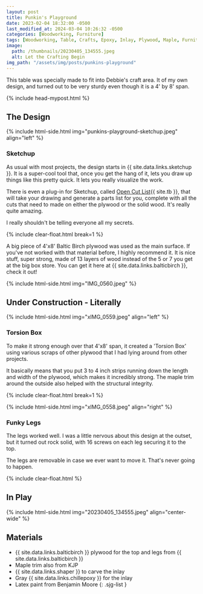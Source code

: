 ```yaml
---
layout: post
title: Punkin's Playground
date: 2023-02-04 18:32:00 -0500
last_modified_at: 2024-03-04 10:26:32 -0500
categories: [Woodworking, Furniture]
tags: [Woodworking, Table, Crafts, Epoxy, Inlay, Plywood, Maple, Furniture, Shaper Origin]
image:
  path: /thumbnails/20230405_134555.jpeg
  alt: Let the Crafting Begin
img_path: "/assets/img/posts/punkins-playground"
---
```


This table was specially made to fit into Debbie's craft area. It of my own design, and turned out to be very sturdy even though it is a 4&#39; by 8&#39; span.

{% include head-mypost.html %}

## The Design

{% include html-side.html img="punkins-playground-sketchup.jpeg" align="left" %}

### Sketchup

As usual with most projects, the design starts in {{ site.data.links.sketchup }}. It is a super-cool tool that, once you get the hang of it, lets you draw up things like this pretty quick. It lets you really visualize the work.

There is even a plug-in for Sketchup, called [Open Cut List](https://docs.opencutlist.org/){{ site.tb }}, that will take your drawing and generate a parts list for you, complete with all the cuts that need to made on either the plywood or the solid wood. It's really quite amazing.

I really shouldn't be telling everyone all my secrets.

{% include clear-float.html break=1 %}

A big piece of 4&#39;x8&#39; Baltic Birch plywood was used as the main surface. If you've not worked with that material before, I highly recommend it. It is nice stuff, super strong, made of 13 layers of wood instead of the 5 or 7 you get at the big box store. You can get it here at {{ site.data.links.balticbirch }}, check it out!

{% include html-side.html img="IMG_0560.jpeg" %}

## Under Construction - Literally

{% include html-side.html img="xIMG_0559.jpeg" align="left" %}

### Torsion Box

To make it strong enough over that 4&#39;x8&#39; span, it created a 'Torsion Box' using various scraps of other plywood that I had lying around from other projects. 

It basically means that you put 3 to 4 inch strips running down the length and width of the plywood, which makes it incredibly strong. The maple trim around the outside also helped with the structural integrity.

{% include clear-float.html break=1 %}

{% include html-side.html img="xIMG_0558.jpeg" align="right" %}

### Funky Legs

The legs worked well. I was a little nervous about this design at the outset, but it turned out rock solid, with 16 screws on each leg securing it to the top.

The legs are removable in case we ever want to move it. That's never going to happen.

{% include clear-float.html %}

## In Play

{% include html-side.html img="20230405_134555.jpeg" align="center-wide" %}

## Materials

- {{ site.data.links.balticbirch }} plywood for the top and legs from {{ site.data.links.balticbirch }}
- Maple trim also from KJP
- {{ site.data.links.shaper }} to carve the inlay
- Gray {{ site.data.links.chillepoxy }} for the inlay
- Latex paint from Benjamin Moore
{: .sjg-list }
